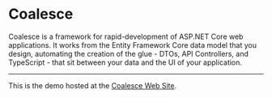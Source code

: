# Coalesce  

Coalesce is a framework for rapid-development of ASP.NET Core web applications. It works from the Entity Framework Core data model that you design, automating the creation of the glue - DTOs, API Controllers, and TypeScript - that sit between your data and the UI of your application. 

- - - -

This is the demo hosted at the [Coalesce Web Site](https://coalesce.intellitect.com/demo).
